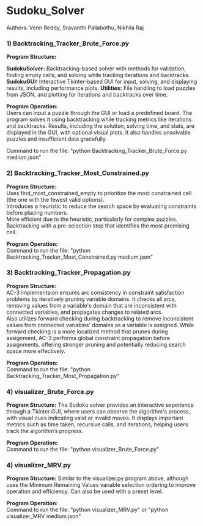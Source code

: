 # Sudoku_Solver

Authors: Venn Reddy, Sravanthi Pallabothu, Nikhila Raj

 ### 1) Backtracking_Tracker_Brute_Force.py
**Program Structure:**
 
 **SudokuSolver:** Backtracking-based solver with methods for validation, finding empty cells, and solving while tracking iterations and backtracks.
 **SudokuGUI:** Interactive Tkinter-based GUI for input, solving, and displaying results, including performance plots.
 **Utilities:** File handling to load puzzles from JSON, and plotting for iterations and backtracks over time.

**Program Operation:** \
Users can input a puzzle through the GUI or load a predefined board. The program solves it using backtracking while tracking metrics like iterations and backtracks. Results, including the solution, solving time, and stats, are displayed in the GUI, with optional visual plots. It also handles unsolvable puzzles and insufficient data gracefully.

Command to run the file: "python Backtracking_Tracker_Brute_Force.py medium.json"

 ### 2) Backtracking_Tracker_Most_Constrained.py
**Program Structure:**\
Uses find_most_constrained_empty to prioritize the most constrained cell (the one with the fewest valid options).\
 Introduces a heuristic to reduce the search space by evaluating constraints before placing numbers.\
  More efficient due to the heuristic, particularly for complex puzzles. Backtracking with a pre-selection step that identifies the most promising cell.

**Program Operation:**\
Command to run the file: "python Backtracking_Tracker_Most_Constrained.py medium.json"

### 3) Backtracking_Tracker_Propagation.py
**Program Structure:**\
AC-3 implementaion ensures arc consistency in constraint satisfaction problems by iteratively pruning variable domains. It checks all arcs, removing values from a variable's domain that are inconsistent with connected variables, and propagates changes to related arcs. \
Also utilizes forward checking during backtracking to remove inconsistent values from connected variables' domains as a variable is assigned. While forward checking is a more localized method that prunes during assignment, AC-3 performs global constraint propagation before assignments, offering stronger pruning and potentially reducing search space more effectively.

**Program Operation:**\
Command to run the file: "python Backtracking_Tracker_Most_Propagation.py"

### 4) visualizer_Brute_Force.py
**Program Structure:**
The Sudoku solver provides an interactive experience through a Tkinter GUI, where users can observe the algorithm's process, with visual cues indicating valid or invalid moves. It displays important metrics such as time taken, recursive calls, and iterations, helping users track the algorithm’s progress.

**Program Operation:** \
Command to run the file: "python visualizer_Brute_Force.py"

### 4) visualizer_MRV.py
**Program Structure:**
Similar to the visualizer.py program above, although uses the Minimum Remaining Values variable selection ordering to improve operation and efficiency. Can also be used with a preset level.

**Program Operation:** \
Command to run the file: "python visualizer_MRV.py" or "python visualizer_MRV medium.json"
